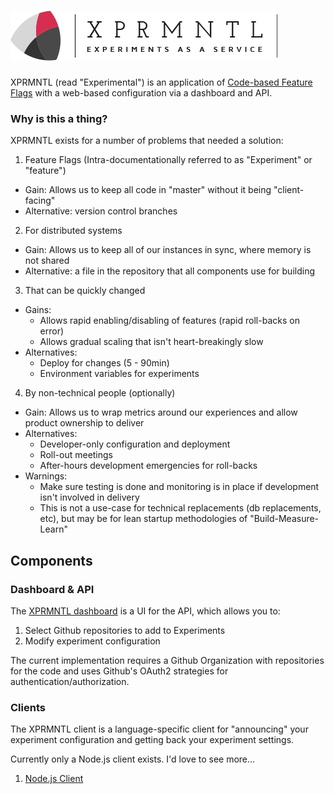 # ![XPRMNTL](/images/ghLogo.png)
XPRMNTL (read "Experimental") is an application of [Code-based Feature Flags](http://en.wikipedia.org/wiki/Feature_toggle) with a web-based configuration via a dashboard and API.

### Why is this a thing?
XPRMNTL exists for a number of problems that needed a solution:

1. Feature Flags (Intra-documentationally referred to as "Experiment" or "feature")
  - Gain: Allows us to keep all code in "master" without it being "client-facing"
  - Alternative: version control branches
2. For distributed systems
  - Gain: Allows us to keep all of our instances in sync, where memory is not shared
  - Alternative: a file in the repository that all components use for building
3. That can be quickly changed
  - Gains:
    - Allows rapid enabling/disabling of features (rapid roll-backs on error)
    - Allows gradual scaling that isn't heart-breakingly slow
  - Alternatives:
    - Deploy for changes (5 - 90min)
    - Environment variables for experiments
4. By non-technical people (optionally)
  - Gain: Allows us to wrap metrics around our experiences and allow product ownership to deliver
  - Alternatives:
    - Developer-only configuration and deployment
    - Roll-out meetings
    - After-hours development emergencies for roll-backs
  - Warnings:
    - Make sure testing is done and monitoring is in place if development isn't involved in delivery
    - This is not a use-case for technical replacements (db replacements, etc), but may be for lean startup methodologies of "Build-Measure-Learn"

## Components

### Dashboard & API
The [XPRMNTL dashboard](https://github.com/XPRMNTL/feature) is a UI for the API, which allows you to:

1. Select Github repositories to add to Experiments
2. Modify experiment configuration

The current implementation requires a Github Organization with repositories for the code and uses Github's OAuth2 strategies for authentication/authorization.

### Clients
The XPRMNTL client is a language-specific client for "announcing" your experiment configuration and getting back your experiment settings.


Currently only a Node.js client exists. I'd love to see more...

1. [Node.js Client](https://github.com/XPRMNTL/feature-client)
